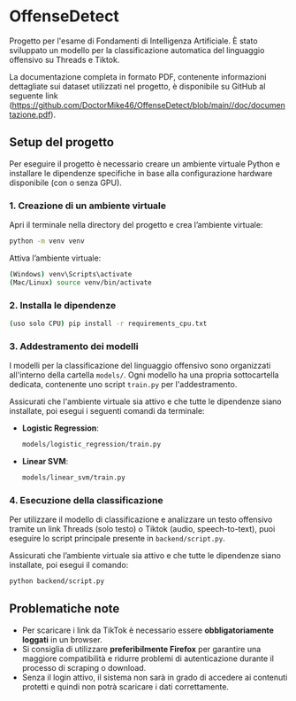 # OffenseDetect
Progetto per l'esame di Fondamenti di Intelligenza Artificiale. È stato sviluppato un modello per la classificazione automatica del linguaggio offensivo su Threads e Tiktok.

La documentazione completa in formato PDF, contenente informazioni dettagliate sui dataset utilizzati nel progetto, è disponibile su GitHub al seguente link (https://github.com/DoctorMike46/OffenseDetect/blob/main//doc/documentazione.pdf).

## Setup del progetto

Per eseguire il progetto è necessario creare un ambiente virtuale Python e installare le dipendenze specifiche in base alla configurazione hardware disponibile (con o senza GPU).

### 1. Creazione di un ambiente virtuale

Apri il terminale nella directory del progetto e crea l’ambiente virtuale:

```bash
python -m venv venv
```

Attiva l’ambiente virtuale:
```bash
(Windows) venv\Scripts\activate
(Mac/Linux) source venv/bin/activate
```

### 2. Installa le dipendenze
```bash
(uso solo CPU) pip install -r requirements_cpu.txt

```

### 3. Addestramento dei modelli

I modelli per la classificazione del linguaggio offensivo sono organizzati all'interno della cartella `models/`. Ogni modello ha una propria sottocartella dedicata, contenente uno script `train.py` per l'addestramento.

Assicurati che l'ambiente virtuale sia attivo e che tutte le dipendenze siano installate, poi esegui i seguenti comandi da terminale:

- **Logistic Regression**:
  ```bash
  models/logistic_regression/train.py
   ```

- **Linear SVM**:
  ```bash
  models/linear_svm/train.py
   ```

### 4. Esecuzione della classificazione

Per utilizzare il modello di classificazione e analizzare un testo offensivo tramite un link Threads (solo testo) o Tiktok (audio, speech-to-text), puoi eseguire lo script principale presente in `backend/script.py`.

Assicurati che l’ambiente virtuale sia attivo e che tutte le dipendenze siano installate, poi esegui il comando:

```bash
python backend/script.py
```

## Problematiche note

- Per scaricare i link da TikTok è necessario essere **obbligatoriamente loggati** in un browser.  
- Si consiglia di utilizzare **preferibilmente Firefox** per garantire una maggiore compatibilità e ridurre problemi di autenticazione durante il processo di scraping o download.  
- Senza il login attivo, il sistema non sarà in grado di accedere ai contenuti protetti e quindi non potrà scaricare i dati correttamente.

